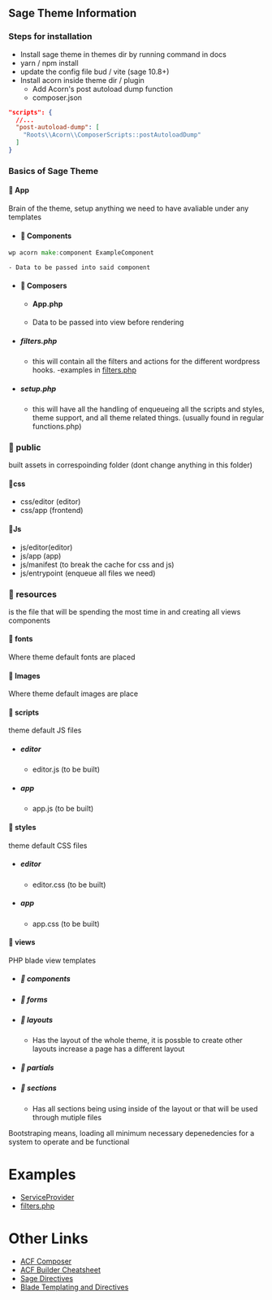 ## Sage Theme Information

### Steps for installation

-   Install sage theme in themes dir by running command in docs
-   yarn / npm install
-   update the config file bud / vite (sage 10.8+)
-   Install acorn inside theme dir / plugin
    -   Add Acorn's post autoload dump function
    -   composer.json

```json
"scripts": {
  //...
  "post-autoload-dump": [
    "Roots\\Acorn\\ComposerScripts::postAutoloadDump"
  ]
}

```

### Basics of Sage Theme

#### 📁 App

Brain of the theme, setup anything we need to have avaliable under any templates

-   #### 📁 Components

```go
wp acorn make:component ExampleComponent
```

    - Data to be passed into said component

-   #### 📁 Composers

    -   #### App.php
    -   Data to be passed into view before rendering

-   ##### filters.php

    -   this will contain all the filters and actions for the different wordpress hooks. -examples in [filters.php](filters/readme.md)

-   ##### setup.php
    -   this will have all the handling of enqueueing all the scripts and styles, theme support, and all theme related things. (usually found in regular functions.php)

### 📁 public

built assets in correspoinding folder (dont change anything in this folder)

#### 📁css

-   css/editor (editor)
-   css/app (frontend)

#### 📁Js

-   js/editor(editor)
-   js/app (app)
-   js/manifest (to break the cache for css and js)
-   js/entrypoint (enqueue all files we need)

### 📁 resources

is the file that will be spending the most time in and creating all views components

#### 📁 fonts

Where theme default fonts are placed

#### 📁 Images

Where theme default images are place

#### 📁 scripts

theme default JS files

-   ##### editor
    -   editor.js (to be built)
-   ##### app
    -   app.js (to be built)

#### 📁 styles

theme default CSS files

-   ##### editor
    -   editor.css (to be built)
-   ##### app
    -   app.css (to be built)

#### 📁 views

PHP blade view templates

-   ##### 📁 components

-   ##### 📁 forms

-   ##### 📁 layouts

    -   Has the layout of the whole theme, it is possble to create other layouts increase a page has a different layout

-   ##### 📁 partials

-   ##### 📁 sections
    -   Has all sections being using inside of the layout or that will be used through mutiple files

Bootstraping means, loading all minimum necessary depenedencies for a system to operate and be functional

# Examples

-   [ServiceProvider](service-providers/readme.md)
-   [filters.php](filters/readme.md)

# Other Links

-   [ACF Composer](https://github.com/Log1x/acf-composer)
-   [ACF Builder Cheatsheet](https://github.com/Log1x/acf-builder-cheatsheet)
-   [Sage Directives](https://log1x.github.io/sage-directives-docs/)
-   [Blade Templating and Directives](https://laravel.com/docs/11.x/blade#blade-directives)
